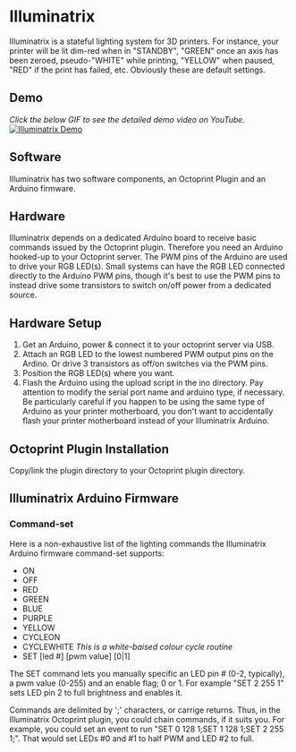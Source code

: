 # Illuminatrix
Illuminatrix is a stateful lighting system for 3D printers. For instance, your printer will be lit dim-red when in "STANDBY", "GREEN" once an axis has been zeroed, pseudo-"WHITE" while printing, "YELLOW" when paused, "RED" if the print has failed, etc. Obviously these are default settings.

## Demo
<i>Click the below GIF to see the detailed demo video on YouTube.</i>
[![Illuminatrix Demo](http://www.dawning.ca/wp-content/uploads/2016/01/IlluminatrixDemoGif.gif)](https://www.youtube.com/embed/iWDjNnod_Ak)

## Software
Illuminatrix has two software components, an Octoprint Plugin and an Arduino firmware. 

## Hardware
Illuminatrix depends on a dedicated Arduino board to receive basic commands issued by the Octoprint plugin. Therefore you need an Arduino hooked-up to your Octoprint server. The PWM pins of the Arduino are used to drive your RGB LED(s). Small systems can have the RGB LED connected directly to the Arduino PWM pins, though it's best to use the PWM pins to instead drive some transistors to switch on/off power from a dedicated source.

## Hardware Setup
1. Get an Arduino, power & connect it to your octoprint server via USB.
2. Attach an RGB LED to the lowest numbered PWM output pins on the Ardino. Or drive 3 transistors as off/on switches via the PWM pins.
3. Position the RGB LED(s) where you want.
4. Flash the Arduino using the upload script in the ino directory. Pay attention to modify the serial port name and arduino type, if necessary. Be particularly careful if you happen to be using the same type of Arduino as your printer motherboard, you don't want to accidentally flash your printer motherboard instead of your Illuminatrix Arduino.

## Octoprint Plugin Installation
Copy/link the plugin directory to your Octoprint plugin directory.

## Illuminatrix Arduino Firmware
### Command-set
Here is a non-exhaustive list of the lighting commands the Illuminatrix Arduino firmware command-set supports:
 * ON
 * OFF
 * RED
 * GREEN
 * BLUE
 * PURPLE
 * YELLOW
 * CYCLEON
 * CYCLEWHITE <i>This is a white-baised colour cycle routine</i>
 * SET [led #] [pwm value] [0|1] 

The SET command lets you manually specific an LED pin # (0-2, typically), a pwm value (0-255) and an enable flag; 0 or 1. For example "SET 2 255 1" sets LED pin 2 to full brightness and enables it.

Commands are delimited by ';' characters, or carrige returns. Thus, in the Illuminatrix Octoprint plugin, you could chain commands, if it suits you. For example, you could set an event to run "SET 0 128 1;SET 1 128 1;SET 2 255 1;". That would set LEDs #0 and #1 to half PWM and LED #2 to full.
